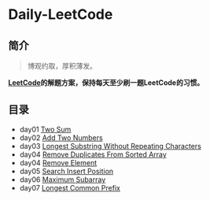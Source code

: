 # Daily-LeetCode

## 简介

> 博观约取，厚积薄发。

**[LeetCode](https://leetcode.com/)的解题方案，保持每天至少刷一题LeetCode的习惯。**


## 目录

- day01 [Two Sum](two-sum.py)
- day02 [Add Two Numbers](add-two-numbers.py)
- day03 [Longest Substring Without Repeating Characters](longest-substring-without-repeating-characters.py)
- day04 [Remove Duplicates From Sorted Array](remove-duplicates-from-sorted-array.py)
- day04 [Remove Element](remove-element.py)
- day05 [Search Insert Position](search-insert-position.py)
- day06 [Maximum Subarray](maximum-subarray.py)
- day07 [Longest Common Prefix](longest-common-prefix.py)
